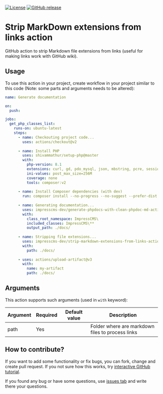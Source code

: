 
[![License](https://img.shields.io/github/license/impresscms-dev/strip-markdown-extensions-from-links-action.svg)](LICENSE)
[![GitHub release](https://img.shields.io/github/release/impresscms-dev/strip-markdown-extensions-from-links-action.svg)](https://github.com/impresscms-dev/strip-markdown-extensions-from-links-action/releases)

# Strip MarkDown extensions from links action

GitHub action to strip Markdown file extensions from links (useful for making links work with GitHub wiki).

## Usage

To use this action in your project, create workflow in your project similar to this code (Note: some parts and arguments needs to be altered):
```yaml
name: Generate documentation

on:
  push:

jobs:
  get_php_classes_list:
    runs-on: ubuntu-latest
    steps:
      - name: Checkouting project code...
        uses: actions/checkout@v2
        
      - name: Install PHP
        uses: shivammathur/setup-php@master
        with:
          php-version: 8.1
          extensions: curl, gd, pdo_mysql, json, mbstring, pcre, session
          ini-values: post_max_size=256M
          coverage: none
          tools: composer:v2
          
      - name: Install Composer dependencies (with dev)
        run: composer install --no-progress --no-suggest --prefer-dist --optimize-autoloader       
          
      - name: Generating documentation...
        uses: impresscms-dev/generate-phpdocs-with-clean-phpdoc-md-action@v0.1.4
        with:
          class_root_namespace: ImpressCMS\
          included_classes: ImpressCMS\**
          output_path: ./docs/
          
      - name: Stripping file extensions...
        uses: impresscms-dev/strip-markdown-extensions-from-links-action@v1.0.0
        with:
          path: ./docs/
          
      - uses: actions/upload-artifact@v3
        with:
          name: my-artifact
          path: ./docs/
```

## Arguments

This action supports such arguments (used in `with` keyword):

| Argument    | Required | Default value        | Description                       |
|-------------|----------|----------------------|-----------------------------------|
| path | Yes      |                      | Folder where are markdown files to process links |

## How to contribute?

If you want to add some functionality or fix bugs, you can fork, change and create pull request. If you not sure how this works, try [interactive GitHub tutorial](https://skills.github.com).

If you found any bug or have some questions, use [issues tab](https://github.com/impresscms-dev/strip-markdown-extensions-from-links-action/issues) and write there your questions.
